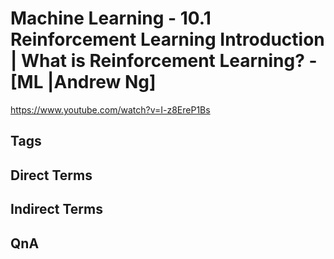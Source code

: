 # Machine Learning - 10.1 Reinforcement Learning Introduction | What is Reinforcement Learning? -[ML |Andrew Ng]
https://www.youtube.com/watch?v=I-z8EreP1Bs

## Tags

## Direct Terms

## Indirect Terms

## QnA